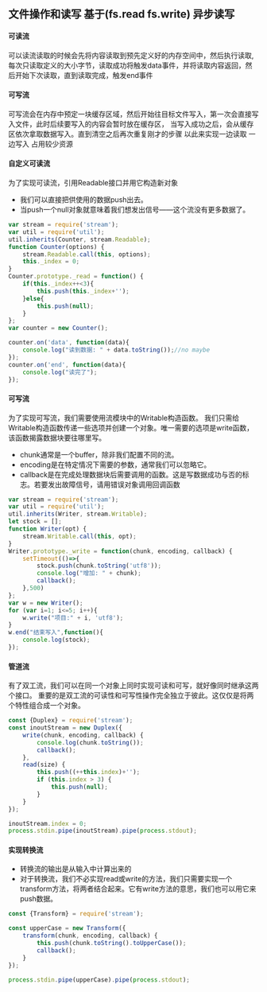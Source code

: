 ## 文件操作和读写 基于(fs.read fs.write) 异步读写

#### 可读流
可以读流读取的时候会先将内容读取到预先定义好的内存空间中，然后执行读取, 每次只读取定义的大小字节，读取成功将触发data事件，并将读取内容返回，然后开始下次读取，直到读取完成，触发end事件


#### 可写流

可写流会在内存中预定一块缓存区域，然后开始往目标文件写入，第一次会直接写入文件，此时后续要写入的内容会暂时放在缓存区， 当写入成功之后，会从缓存区依次拿取数据写入。直到清空之后再次重复刚才的步骤 以此来实现一边读取 一边写入 占用较少资源

#### 自定义可读流

为了实现可读流，引用Readable接口并用它构造新对象

- 我们可以直接把供使用的数据push出去。
- 当push一个null对象就意味着我们想发出信号——这个流没有更多数据了。

```javascript
var stream = require('stream');
var util = require('util');
util.inherits(Counter, stream.Readable);
function Counter(options) {
    stream.Readable.call(this, options);
    this._index = 0;
}
Counter.prototype._read = function() {
    if(this._index++<3){
        this.push(this._index+'');
    }else{
        this.push(null);
    }
};
var counter = new Counter();

counter.on('data', function(data){
    console.log("读到数据: " + data.toString());//no maybe
});
counter.on('end', function(data){
    console.log("读完了");
});
```

#### 可写流

为了实现可写流，我们需要使用流模块中的Writable构造函数。 我们只需给Writable构造函数传递一些选项并创建一个对象。唯一需要的选项是write函数，该函数揭露数据块要往哪里写。

- chunk通常是一个buffer，除非我们配置不同的流。
- encoding是在特定情况下需要的参数，通常我们可以忽略它。
- callback是在完成处理数据块后需要调用的函数。这是写数据成功与否的标志。若要发出故障信号，请用错误对象调用回调函数

```javascript
var stream = require('stream');
var util = require('util');
util.inherits(Writer, stream.Writable);
let stock = [];
function Writer(opt) {
    stream.Writable.call(this, opt);
}
Writer.prototype._write = function(chunk, encoding, callback) {
    setTimeout(()=>{
        stock.push(chunk.toString('utf8'));
        console.log("增加: " + chunk);
        callback();
    },500)
};
var w = new Writer();
for (var i=1; i<=5; i++){
    w.write("项目:" + i, 'utf8');
}
w.end("结束写入",function(){
    console.log(stock);
});
```

#### 管道流
有了双工流，我们可以在同一个对象上同时实现可读和可写，就好像同时继承这两个接口。 重要的是双工流的可读性和可写性操作完全独立于彼此。这仅仅是将两个特性组合成一个对象。

```javascript
const {Duplex} = require('stream');
const inoutStream = new Duplex({
    write(chunk, encoding, callback) {
        console.log(chunk.toString());
        callback();
    },
    read(size) {
        this.push((++this.index)+'');
        if (this.index > 3) {
            this.push(null);
        }
    }
});

inoutStream.index = 0;
process.stdin.pipe(inoutStream).pipe(process.stdout);
```


#### 实现转换流
- 转换流的输出是从输入中计算出来的
- 对于转换流，我们不必实现read或write的方法，我们只需要实现一个transform方法，将两者结合起来。它有write方法的意思，我们也可以用它来push数据。

```javascript
const {Transform} = require('stream');

const upperCase = new Transform({
    transform(chunk, encoding, callback) {
        this.push(chunk.toString().toUpperCase());
        callback();
    }
});

process.stdin.pipe(upperCase).pipe(process.stdout);
```